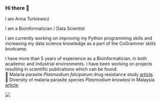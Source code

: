 ### Hi there 👋

I am Anna Turkiewicz 

I am a Bioinformatician / Data Scientist

I am currently working on improving my Python programming skills and increasing my data science knowledge as a part of the CoGrammer skills bootcamp.

I have more than 5 years of experience as a Bioinformatician, in both academic and industrial environments. I have been working on projects resulting in scientific publications which can be found:<br />
🧬 Malaria parasite _Plasmodium falciparum_ drug resistance study [article](https://doi.org/10.1371/journal.pgen.1009268).<br />
🧬 Diversity of malaria parasite species _Plasmodium knowlesi_ in Malaysia [article](10.1038/s41598-023-29368-4).



<p align="left">
<!--<code>Connect With me 😊</code><br><br> -->
<a href="https://www.linkedin.com/in/anna-turkiewicz-0ba3a993/"><img src="https://img.shields.io/badge/-Anna%20Turkiewicz-0077B5?style=flat&logo=Linkedin&logoColor=white"/></a>
<!--<a href="https://instagram.com/iamarwaz"><img src="https://img.shields.io/badge/-@iamarwaz-E4405F?style=flat&logo=Instagram&logoColor=white"/></a>-->
</p><br>

<!--
**ania293/ania293** is a ✨ _special_ ✨ repository because its `README.md` (this file) appears on your GitHub profile.

Here are some ideas to get you started:

- 🔭 I’m currently working on ...
- 🌱 I’m currently learning ...
- 👯 I’m looking to collaborate on ...
- 🤔 I’m looking for help with ...
- 💬 Ask me about ...
- 📫 How to reach me: ...
- 😄 Pronouns: ...
- ⚡ Fun fact: ...
-->
